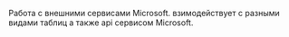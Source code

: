 Работа с внешними сервисами Microsoft. взимодействует с разными видами таблиц а также api сервисом Microsoft.
